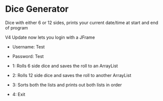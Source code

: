 # Dice Generator
Dice with either 6 or 12 sides, prints your current date/time at start and end of program 

V4 Update now lets you login with a JFrame

* Username: Test
* Password: Test

* 1: Rolls 6 side dice and saves the roll to an ArrayList

* 2: Rolls 12 side dice and saves the roll to another ArrayList

* 3: Sorts both the lists and prints out both lists in order

* 4: Exit

